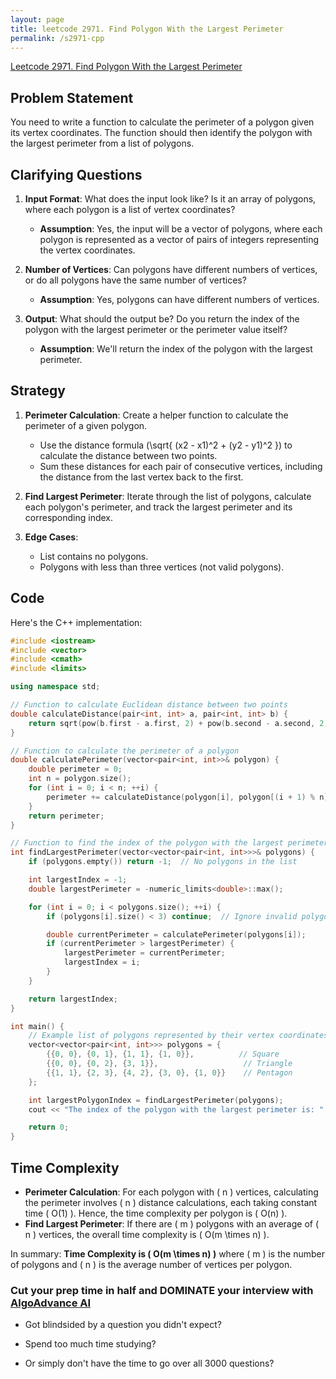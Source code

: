 ```yaml
---
layout: page
title: leetcode 2971. Find Polygon With the Largest Perimeter
permalink: /s2971-cpp
---
```

[Leetcode 2971. Find Polygon With the Largest Perimeter](https://algoadvance.github.io/algoadvance/l2971)
## Problem Statement

You need to write a function to calculate the perimeter of a polygon given its vertex coordinates. The function should then identify the polygon with the largest perimeter from a list of polygons.

## Clarifying Questions

1. **Input Format**: What does the input look like? Is it an array of polygons, where each polygon is a list of vertex coordinates?
   - **Assumption**: Yes, the input will be a vector of polygons, where each polygon is represented as a vector of pairs of integers representing the vertex coordinates.

2. **Number of Vertices**: Can polygons have different numbers of vertices, or do all polygons have the same number of vertices?
   - **Assumption**: Yes, polygons can have different numbers of vertices.

3. **Output**: What should the output be? Do you return the index of the polygon with the largest perimeter or the perimeter value itself?
   - **Assumption**: We'll return the index of the polygon with the largest perimeter.

## Strategy

1. **Perimeter Calculation**: Create a helper function to calculate the perimeter of a given polygon.
   - Use the distance formula \(\sqrt{ (x2 - x1)^2 + (y2 - y1)^2 }\) to calculate the distance between two points.
   - Sum these distances for each pair of consecutive vertices, including the distance from the last vertex back to the first.

2. **Find Largest Perimeter**: Iterate through the list of polygons, calculate each polygon's perimeter, and track the largest perimeter and its corresponding index.

3. **Edge Cases**:
   - List contains no polygons.
   - Polygons with less than three vertices (not valid polygons).
   
## Code

Here's the C++ implementation:

```cpp
#include <iostream>
#include <vector>
#include <cmath>
#include <limits>

using namespace std;

// Function to calculate Euclidean distance between two points
double calculateDistance(pair<int, int> a, pair<int, int> b) {
    return sqrt(pow(b.first - a.first, 2) + pow(b.second - a.second, 2));
}

// Function to calculate the perimeter of a polygon
double calculatePerimeter(vector<pair<int, int>>& polygon) {
    double perimeter = 0;
    int n = polygon.size();
    for (int i = 0; i < n; ++i) {
        perimeter += calculateDistance(polygon[i], polygon[(i + 1) % n]);
    }
    return perimeter;
}

// Function to find the index of the polygon with the largest perimeter
int findLargestPerimeter(vector<vector<pair<int, int>>>& polygons) {
    if (polygons.empty()) return -1;  // No polygons in the list

    int largestIndex = -1;
    double largestPerimeter = -numeric_limits<double>::max();

    for (int i = 0; i < polygons.size(); ++i) {
        if (polygons[i].size() < 3) continue;  // Ignore invalid polygons

        double currentPerimeter = calculatePerimeter(polygons[i]);
        if (currentPerimeter > largestPerimeter) {
            largestPerimeter = currentPerimeter;
            largestIndex = i;
        }
    }

    return largestIndex;
}

int main() {
    // Example list of polygons represented by their vertex coordinates
    vector<vector<pair<int, int>>> polygons = {
        {{0, 0}, {0, 1}, {1, 1}, {1, 0}},          // Square
        {{0, 0}, {0, 2}, {3, 1}},                   // Triangle
        {{1, 1}, {2, 3}, {4, 2}, {3, 0}, {1, 0}}    // Pentagon
    };

    int largestPolygonIndex = findLargestPerimeter(polygons);
    cout << "The index of the polygon with the largest perimeter is: " << largestPolygonIndex << endl;

    return 0;
}
```

## Time Complexity

- **Perimeter Calculation**: For each polygon with \( n \) vertices, calculating the perimeter involves \( n \) distance calculations, each taking constant time \( O(1) \). Hence, the time complexity per polygon is \( O(n) \).
- **Find Largest Perimeter**: If there are \( m \) polygons with an average of \( n \) vertices, the overall time complexity is \( O(m \times n) \).

In summary: **Time Complexity is \( O(m \times n) \)** where \( m \) is the number of polygons and \( n \) is the average number of vertices per polygon.


### Cut your prep time in half and DOMINATE your interview with [AlgoAdvance AI](https://algoAdvance.com)

- Got blindsided by a question you didn't expect?

- Spend too much time studying?

- Or simply don't have the time to go over all 3000 questions?


